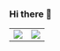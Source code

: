 ### Hi there 👋

<table>
  <tbody>
    <tr>
      <td>
<img src="https://github-readme-stats.vercel.app/api/top-langs/?username=VLstack&layout=donut&hide_title=true&count_private=true&hide_border=true">
      </td><td>
<img src="https://github-readme-stats.vercel.app/api?username=VLstack&show_icons=true&include_all_commits=true&hide_title=true&count_private=true&hide=contribs&hide_rank=true&hide_border=true">
      </td></tr></tbody></table>

<!--
**VLstack/VLstack** is a ✨ _special_ ✨ repository because its `README.md` (this file) appears on your GitHub profile.

Here are some ideas to get you started:

- 🔭 I’m currently working on ...
- 🌱 I’m currently learning ...
- 👯 I’m looking to collaborate on ...
- 🤔 I’m looking for help with ...
- 💬 Ask me about ...
- 📫 How to reach me: ...
- 😄 Pronouns: ...
- ⚡ Fun fact: ...

![visitors](https://visitor-badge.glitch.me/badge?page_id=VLstack)

![visitors](https://visitor-badge.glitch.me/badge?page_id=VLstack.visitor-badge)

![visitors](https://visitor-badge.glitch.me/badge?page_id=VLstack.VLstack)

![visitors](https://visitor-badge.glitch.me/badge?page_id=VLstack.VLstack.visitor-badge)

-->
